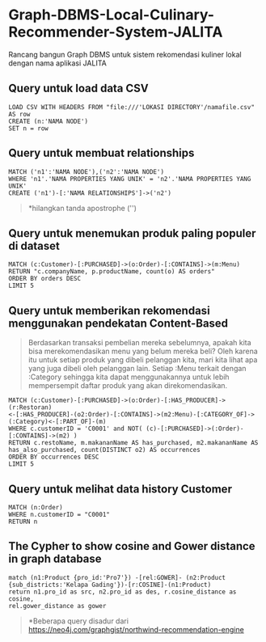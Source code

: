 # Graph-DBMS-Local-Culinary-Recommender-System-JALITA
Rancang bangun Graph DBMS untuk sistem rekomendasi kuliner lokal dengan nama aplikasi JALITA

## Query untuk load data CSV
```
LOAD CSV WITH HEADERS FROM "file:///'LOKASI DIRECTORY'/namafile.csv" AS row
CREATE (n:'NAMA NODE')
SET n = row
```

## Query untuk membuat relationships
```
MATCH ('n1':'NAMA NODE'),('n2':'NAMA NODE')
WHERE 'n1'.'NAMA PROPERTIES YANG UNIK' = 'n2'.'NAMA PROPERTIES YANG UNIK'
CREATE ('n1')-[:'NAMA RELATIONSHIPS']->('n2')
```
> *hilangkan tanda apostrophe ('')

## Query untuk menemukan produk paling populer di dataset
```
MATCH (c:Customer)-[:PURCHASED]->(o:Order)-[:CONTAINS]->(m:Menu)
RETURN "c.companyName, p.productName, count(o) AS orders"
ORDER BY orders DESC
LIMIT 5
```

## Query untuk memberikan rekomendasi menggunakan pendekatan Content-Based
> Berdasarkan transaksi pembelian mereka sebelumnya, apakah kita bisa merekomendasikan menu yang belum mereka beli? Oleh karena itu untuk setiap produk yang dibeli pelanggan kita, mari kita lihat apa yang juga dibeli oleh pelanggan lain. Setiap :Menu terkait dengan :Category sehingga kita dapat menggunakannya untuk lebih mempersempit daftar produk yang akan direkomendasikan.

```
MATCH (c:Customer)-[:PURCHASED]->(o:Order)-[:HAS_PRODUCER]->(r:Restoran)
<-[:HAS_PRODUCER]-(o2:Order)-[:CONTAINS]->(m2:Menu)-[:CATEGORY_OF]->(:Category)<-[:PART_OF]-(m)
WHERE c.customerID = 'C0001' and NOT( (c)-[:PURCHASED]->(:Order)-[:CONTAINS]->(m2) )
RETURN c.restoName, m.makananName AS has_purchased, m2.makananName AS has_also_purchased, count(DISTINCT o2) AS occurrences
ORDER BY occurrences DESC
LIMIT 5
```

## Query untuk melihat data history Customer
```
MATCH (n:Order) 
WHERE n.customerID = "C0001" 
RETURN n
```

## The Cypher to show cosine and Gower distance in graph database
```
match (n1:Product {pro_id:'Pro7'}) -[rel:GOWER]- (n2:Product 
{sub_districts:'Kelapa Gading'})-[r:COSINE]-(n1:Product)
return n1.pro_id as src, n2.pro_id as des, r.cosine_distance as cosine, 
rel.gower_distance as gower
```

> *Beberapa query disadur dari https://neo4j.com/graphgist/northwind-recommendation-engine
